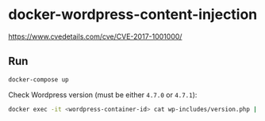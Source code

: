 # docker-wordpress-content-injection

https://www.cvedetails.com/cve/CVE-2017-1001000/

## Run

```bash
docker-compose up
```

Check Wordpress version (must be either `4.7.0` or `4.7.1`):

```bash
docker exec -it <wordpress-container-id> cat wp-includes/version.php | grep "wp_version ="
```
